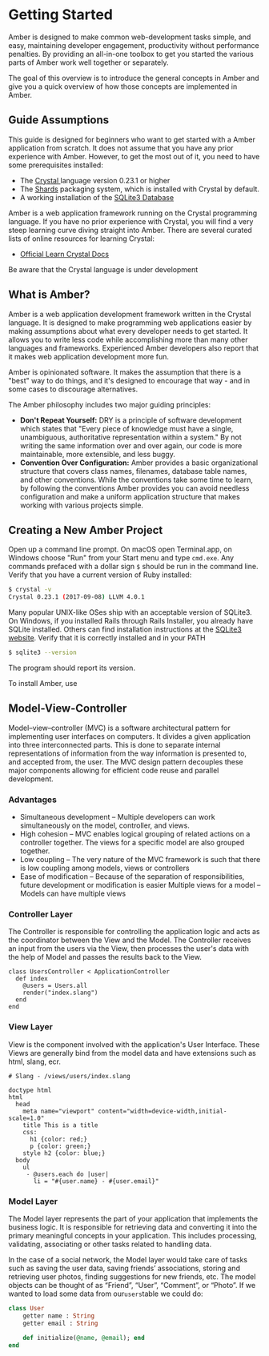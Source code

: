 # Getting Started

Amber is designed to make common web-development tasks simple, and easy, maintaining developer engagement, productivity without performance penalties. By providing an all-in-one toolbox to get you started the various parts of Amber work well together or separately.

The goal of this overview is to introduce the general concepts in Amber and give you a quick overview of how those concepts are implemented in Amber.

## Guide Assumptions

This guide is designed for beginners who want to get started with a Amber application from scratch. It does not assume that you have any prior experience with Amber. However, to get the most out of it, you need to have some prerequisites installed:

* The [Crystal ](https://crystal-lang.org/)language version 0.23.1 or higher
* The [Shards](https://github.com/crystal-lang/shards) packaging system, which is installed with Crystal by default. 
* A working installation of the [SQLite3 Database](https://www.sqlite.org/)

Amber is a web application framework running on the Crystal programming language. If you have no prior experience with Crystal, you will find a very steep learning curve diving straight into Amber. There are several curated lists of online resources for learning Crystal:

* [Official Learn Crystal Docs](https://crystal-lang.org/docs/overview/)

Be aware that the Crystal language is under development

## What is Amber?

Amber is a web application development framework written in the Crystal language. It is designed to make programming web applications easier by making assumptions about what every developer needs to get started. It allows you to write less code while accomplishing more than many other languages and frameworks. Experienced Amber developers also report that it makes web application development more fun.

Amber is opinionated software. It makes the assumption that there is a "best" way to do things, and it's designed to encourage that way - and in some cases to discourage alternatives.

The Amber philosophy includes two major guiding principles:

* **Don't Repeat Yourself:**
  DRY is a principle of software development which states that "Every piece of knowledge must have a single, unambiguous, authoritative representation within a system." By not writing the same information over and over again, our code is more maintainable, more extensible, and less buggy.
* **Convention Over Configuration:**
  Amber provides a basic organizational structure that covers class names, filenames, database table names, and other conventions. While the conventions take some time to learn, by following the conventions Amber provides you can avoid needless configuration and make a uniform application structure that makes working with various projects simple.

## Creating a New Amber Project

Open up a command line prompt. On macOS open Terminal.app, on Windows choose "Run" from your Start menu and type `cmd.exe`. Any commands prefaced with a dollar sign `$` should be run in the command line. Verify that you have a current version of Ruby installed:

```bash
$ crystal -v
Crystal 0.23.1 (2017-09-08) LLVM 4.0.1
```

Many popular UNIX-like OSes ship with an acceptable version of SQLite3. On Windows, if you installed Rails through Rails Installer, you already have SQLite installed. Others can find installation instructions at the [SQLite3 website](https://www.sqlite.org/). Verify that it is correctly installed and in your PATH

```bash
$ sqlite3 --version
```

The program should report its version.

To install Amber, use 

## Model-View-Controller

Model–view–controller \(MVC\) is a software architectural pattern for implementing user interfaces on computers. It divides a given application into three interconnected parts. This is done to separate internal representations of information from the way information is presented to, and accepted from, the user. The MVC design pattern decouples these major components allowing for efficient code reuse and parallel development.

### Advantages

* Simultaneous development – Multiple developers can work simultaneously on the model, controller, and views.
* High cohesion – MVC enables logical grouping of related actions on a controller together. The views for a specific model are also grouped together.
* Low coupling – The very nature of the MVC framework is such that there is low coupling among models, views or controllers
* Ease of modification – Because of the separation of responsibilities, future development or modification is easier
  Multiple views for a model – Models can have multiple views

### Controller Layer

The Controller is responsible for controlling the application logic and acts as the coordinator between the View and the Model. The Controller receives an input from the users via the View, then processes the user's data with the help of Model and passes the results back to the View.

```crystal
class UsersController < ApplicationController
  def index
    @users = Users.all
    render("index.slang")
  end
end
```

### View Layer

View is the component involved with the application's User Interface. These Views are generally bind from the model data and have extensions such as html, slang, ecr.

```crystal
# Slang - /views/users/index.slang

doctype html
html
  head
    meta name="viewport" content="width=device-width,initial-scale=1.0"
    title This is a title
    css:
      h1 {color: red;} 
      p {color: green;}
    style h2 {color: blue;}
  body
    ul 
     - @users.each do |user|
       li = "#{user.name} - #{user.email}"
```

### Model Layer

The Model layer represents the part of your application that implements the business logic. It is responsible for retrieving data and converting it into the primary meaningful concepts in your application. This includes processing, validating, associating or other tasks related to handling data.

In the case of a social network, the Model layer would take care of tasks such as saving the user data, saving friends’ associations, storing and retrieving user photos, finding suggestions for new friends, etc. The model objects can be thought of as “Friend”, “User”, “Comment”, or “Photo”. If we wanted to load some data from our`users`table we could do:

```ruby
class User
    getter name : String
    getter email : String

    def initialize(@name, @email); end
end
```



